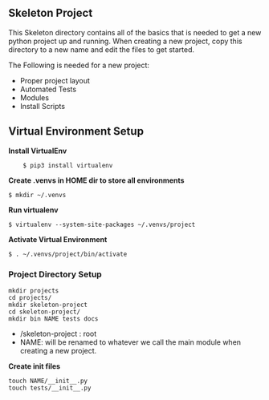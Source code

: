 ## Skeleton Project

This Skeleton directory contains all of the basics that is needed to get a new python project up and running. When creating a new project, copy this directory to a new name and edit the files to get started.

The Following is needed for a new project:
-  Proper project layout
-  Automated Tests
-  Modules 
-  Install Scripts


## Virtual Environment Setup

**Install VirtualEnv**
```
    $ pip3 install virtualenv
```
 **Create .venvs in HOME dir to store all environments**

 ```
 $ mkdir ~/.venvs
 ```
 
 **Run virtualenv**
 ```
 $ virtualenv --system-site-packages ~/.venvs/project
 ```

 **Activate Virtual Environment**
 ```
$ . ~/.venvs/project/bin/activate
 ```


### Project Directory Setup
```
mkdir projects
cd projects/
mkdir skeleton-project
cd skeleton-project/
mkdir bin NAME tests docs
```

- /skeleton-project : root
- NAME: will be renamed to whatever we call the main module when creating a new project.

**Create init files**
```
touch NAME/__init__.py
touch tests/__init__.py
```

